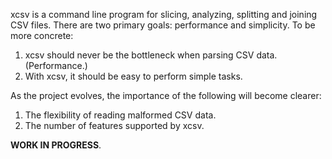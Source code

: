 xcsv is a command line program for slicing, analyzing, splitting and joining 
CSV files. There are two primary goals: performance and simplicity. To be more 
concrete:

1. xcsv should never be the bottleneck when parsing CSV data. (Performance.)
2. With xcsv, it should be easy to perform simple tasks.

As the project evolves, the importance of the following will become clearer:

1. The flexibility of reading malformed CSV data.
2. The number of features supported by xcsv.


**WORK IN PROGRESS**.

